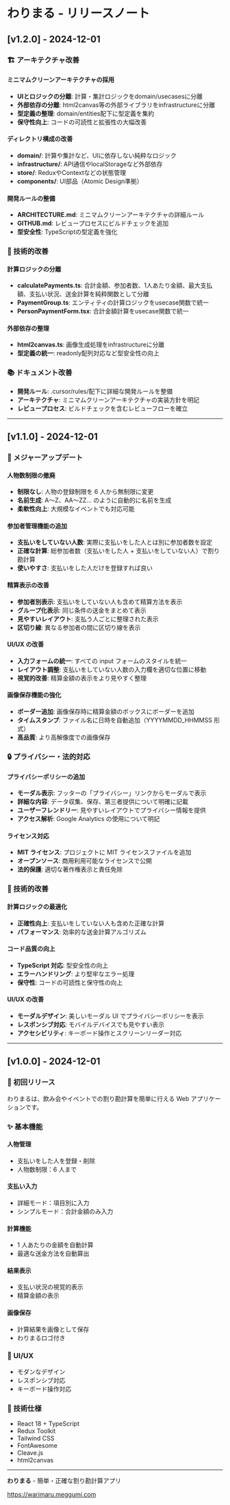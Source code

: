 # わりまる - リリースノート

## [v1.2.0] - 2024-12-01

### 🏗️ アーキテクチャ改善

#### ミニマムクリーンアーキテクチャの採用

- **UIとロジックの分離**: 計算・集計ロジックをdomain/usecasesに分離
- **外部依存の分離**: html2canvas等の外部ライブラリをinfrastructureに分離
- **型定義の整理**: domain/entities配下に型定義を集約
- **保守性向上**: コードの可読性と拡張性の大幅改善

#### ディレクトリ構成の改善

- **domain/**: 計算や集計など、UIに依存しない純粋なロジック
- **infrastructure/**: API通信やlocalStorageなど外部依存
- **store/**: ReduxやContextなどの状態管理
- **components/**: UI部品（Atomic Design準拠）

#### 開発ルールの整備

- **ARCHITECTURE.md**: ミニマムクリーンアーキテクチャの詳細ルール
- **GITHUB.md**: レビュープロセスにビルドチェックを追加
- **型安全性**: TypeScriptの型定義を強化

### 🔧 技術的改善

#### 計算ロジックの分離

- **calculatePayments.ts**: 合計金額、参加者数、1人あたり金額、最大支払額、支払い状況、送金計算を純粋関数として分離
- **PaymentGroup.ts**: エンティティの計算ロジックをusecase関数で統一
- **PersonPaymentForm.tsx**: 合計金額計算をusecase関数で統一

#### 外部依存の整理

- **html2canvas.ts**: 画像生成処理をinfrastructureに分離
- **型定義の統一**: readonly配列対応など型安全性の向上

### 📚 ドキュメント改善

- **開発ルール**: .cursor/rules/配下に詳細な開発ルールを整備
- **アーキテクチャ**: ミニマムクリーンアーキテクチャの実装方針を明記
- **レビュープロセス**: ビルドチェックを含むレビューフローを確立

---

## [v1.1.0] - 2024-12-01

### 🚀 メジャーアップデート

#### 人物数制限の撤廃

- **制限なし**: 人物の登録制限を 6 人から無制限に変更
- **名前生成**: A〜Z、AA〜ZZ... のように自動的に名前を生成
- **柔軟性向上**: 大規模なイベントでも対応可能

#### 参加者管理機能の追加

- **支払いをしていない人数**: 実際に支払いをした人とは別に参加者数を設定
- **正確な計算**: 総参加者数（支払いをした人 + 支払いをしていない人）で割り勘計算
- **使いやすさ**: 支払いをした人だけを登録すれば良い

#### 精算表示の改善

- **参加者別表示**: 支払いをしていない人も含めて精算方法を表示
- **グループ化表示**: 同じ条件の送金をまとめて表示
- **見やすいレイアウト**: 支払う人ごとに整理された表示
- **区切り線**: 異なる参加者の間に区切り線を表示

#### UI/UX の改善

- **入力フォームの統一**: すべての input フォームのスタイルを統一
- **レイアウト調整**: 支払いをしていない人数の入力欄を適切な位置に移動
- **視覚的改善**: 精算金額の表示をより見やすく整理

#### 画像保存機能の強化

- **ボーダー追加**: 画像保存時に精算金額のボックスにボーダーを追加
- **タイムスタンプ**: ファイル名に日時を自動追加（YYYYMMDD_HHMMSS 形式）
- **高品質**: より高解像度での画像保存

### 🔒 プライバシー・法的対応

#### プライバシーポリシーの追加

- **モーダル表示**: フッターの「プライバシー」リンクからモーダルで表示
- **詳細な内容**: データ収集、保存、第三者提供について明確に記載
- **ユーザーフレンドリー**: 見やすいレイアウトでプライバシー情報を提供
- **アクセス解析**: Google Analytics の使用について明記

#### ライセンス対応

- **MIT ライセンス**: プロジェクトに MIT ライセンスファイルを追加
- **オープンソース**: 商用利用可能なライセンスで公開
- **法的保護**: 適切な著作権表示と責任免除

### 🔧 技術的改善

#### 計算ロジックの最適化

- **正確性向上**: 支払いをしていない人も含めた正確な計算
- **パフォーマンス**: 効率的な送金計算アルゴリズム

#### コード品質の向上

- **TypeScript 対応**: 型安全性の向上
- **エラーハンドリング**: より堅牢なエラー処理
- **保守性**: コードの可読性と保守性の向上

#### UI/UX の改善

- **モーダルデザイン**: 美しいモーダル UI でプライバシーポリシーを表示
- **レスポンシブ対応**: モバイルデバイスでも見やすい表示
- **アクセシビリティ**: キーボード操作とスクリーンリーダー対応

---

## [v1.0.0] - 2024-12-01

### 🎉 初回リリース

わりまるは、飲み会やイベントでの割り勘計算を簡単に行える Web アプリケーションです。

### ✨ 基本機能

#### 人物管理

- 支払いをした人を登録・削除
- 人物数制限：6 人まで

#### 支払い入力

- 詳細モード：項目別に入力
- シンプルモード：合計金額のみ入力

#### 計算機能

- 1 人あたりの金額を自動計算
- 最適な送金方法を自動算出

#### 結果表示

- 支払い状況の視覚的表示
- 精算金額の表示

#### 画像保存

- 計算結果を画像として保存
- わりまるロゴ付き

### 🎨 UI/UX

- モダンなデザイン
- レスポンシブ対応
- キーボード操作対応

### 🔧 技術仕様

- React 18 + TypeScript
- Redux Toolkit
- Tailwind CSS
- FontAwesome
- Cleave.js
- html2canvas

---

**わりまる** - 簡単・正確な割り勘計算アプリ

https://warimaru.meggumi.com
